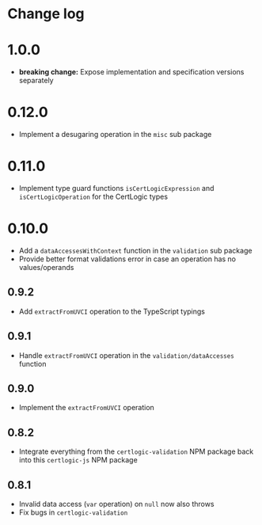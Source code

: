 # Change log

# 1.0.0

* **breaking change:** Expose implementation and specification versions separately


# 0.12.0

* Implement a desugaring operation in the `misc` sub package


# 0.11.0

* Implement type guard functions `isCertLogicExpression` and `isCertLogicOperation` for the CertLogic types


# 0.10.0

* Add a `dataAccessesWithContext` function in the `validation` sub package
* Provide better format validations error in case an operation has no values/operands


## 0.9.2

* Add `extractFromUVCI` operation to the TypeScript typings


## 0.9.1

* Handle `extractFromUVCI` operation in the `validation/dataAccesses` function


## 0.9.0

* Implement the `extractFromUVCI` operation


## 0.8.2

* Integrate everything from the `certlogic-validation` NPM package back into this `certlogic-js` NPM package


## 0.8.1

* Invalid data access (`var` operation) on `null` now also throws
* Fix bugs in `certlogic-validation`

